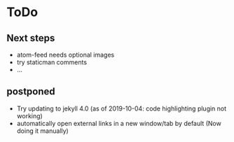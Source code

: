 # ToDo
## Next steps
* atom-feed needs optional images
* try staticman comments
* ...
## postponed
* Try updating to jekyll 4.0 (as of 2019-10-04: code highlighting plugin not working)
* automatically open external links in a new window/tab by default (Now doing it manually)
